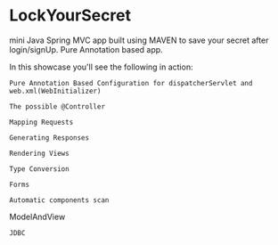 # LockYourSecret
mini Java Spring MVC app built using MAVEN to save your secret after login/signUp. Pure Annotation based app.



In this showcase you'll see the following in action:



	Pure Annotation Based Configuration for dispatcherServlet and web.xml(WebInitializer)

	The possible @Controller

	Mapping Requests

	Generating Responses

	Rendering Views
 
	Type Conversion

	Forms

	Automatic components scan
	
 ModelAndView

	JDBC
